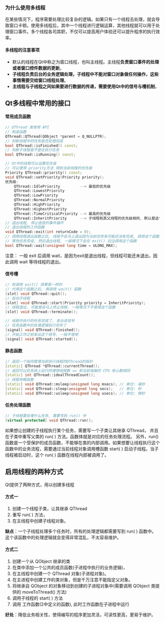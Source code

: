 ### 为什么使用多线程
在某些情况下，程序需要处理比较复杂的逻辑。如果只有一个线程去处理，就会导致窗口卡顿。使用多线程后，其中一个线程进行逻辑运算，其他线程就可以用于处理窗口事件。多个线程各司其职，不仅可以提高用户体验还可以提升程序的执行效率。

#### 多线程的注意事项
- 默认的线程在Qt中称之为窗口线程，也叫主线程。主线程**负责窗口事件的处理或者窗口控件数据的更新**。
- **子线程负责后台的业务逻辑处理，子线程中不能对窗口对象做任何操作，这些事情需要交给窗口线程处理**。
- **主线程与子线程之间如果要进行数据的传递，需要使用Qt中的信号与槽机制**。

## Qt多线程中常用的接口
#### 常用成员函数
```c++
// QThread 类常用 API
// 构造函数
QThread::QThread(QObject *parent = Q_NULLPTR);
// 判断线程中的任务是否处理完成
bool QThread::isFinished() const;
// 判断子线程是不是在执行任务
bool QThread::isRunning() const;

// Qt中的线程可以设置优先级
// 可以使用 priority方法 得到当前线程的优先级
Priority QThread::priority() const;
void QThread::setPriority(Priority priority);
优先级:
    QThread::IdlePriority         --> 最低的优先级
    QThread::LowestPriority
    QThread::LowPriority
    QThread::NormalPriority
    QThread::HighPriority
    QThread::HighestPriority
    QThread::TimeCriticalPriority --> 最高的优先级
    QThread::InheritPriority      --> 子线程和其父线程的优先级相同, 默认是这个
// 退出线程, 停止底层的事件循环
// 退出线程的工作函数
void QThread::exit(int returnCode = 0);
// 调用线程退出函数之后, 线程不会马上退出因为当前任务有可能还没有完成, 调用这个函数是
// 等待任务完成, 然后退出线程, 一般情况下会在 exit() 后边调用这个函数
bool QThread::wait(unsigned long time = ULONG_MAX);
```
注意： 一般 exit 后调用 wait，是因为exit是退出线程，但线程可能还未退出，因此调用 wait 等待线程的退出。

#### 信号槽
```c++
// 和调用 exit() 效果是一样的
// 代用这个函数之后, 再调用 wait() 函数
[slot] void QThread::quit();
// 启动子线程
[slot] void QThread::start(Priority priority = InheritPriority);
// 线程退出, 可能是会马上终止线程, 一般情况下不使用这个函数
[slot] void QThread::terminate();

// 线程中执行的任务完成了, 发出该信号
// 任务函数中的处理逻辑执行完毕了
[signal] void QThread::finished();
// 开始工作之前发出这个信号, 一般不使用
[signal] void QThread::started();
```

#### 静态函数
```c++
// 返回一个指向管理当前执行线程的QThread的指针
[static] QThread *QThread::currentThread();
// 返回可以在系统上运行的理想线程数 == 和当前电脑的 CPU 核心数相同
[static] int QThread::idealThreadCount();
// 线程休眠函数
[static] void QThread::msleep(unsigned long msecs);	// 单位: 毫秒
[static] void QThread::sleep(unsigned long secs);	// 单位: 秒
[static] void QThread::usleep(unsigned long usecs);	// 单位: 微秒
```

#### 任务处理函数
```c++
// 子线程要处理什么任务, 需要写到 run() 中
[virtual protected] void QThread::run();
```
如果想让创建的子线程执行某个任务，需要写一个子类让其继承 QThread， 并且在子类中重写父类的 run( ) 方法。函数体就是对应的任务处理流程。
另外，run() 函数是一个受保护的成员函数，不能够在类的内部调用。如果想要让线程执行这个函数中的业务流程，需要通过当前线程对象调用槽函数 start( ) 启动子线程。当子线程被启动时，这个 run( ) 函数在线程内部被调用了。

## 启用线程的两种方式
Qt提供了两种方式，用以创建多线程
#### 方式一
1. 创建一个线程子类，让其继承 QThread
2. 重写 run( ) 方法，
3. 在主线程中创建子线程对象。

**缺点**：一个子线程处理多个任务时，所有的处理逻辑都需要写到 run( ) 函数中。这个该函数中的处理逻辑就会变得非常混乱，不太容易维护。

#### 方式二
1. 创建一个从 QObject 继承的类
2. 在类中添加一个公共的成员函数(子进程中执行的业务逻辑)，
3. 在主线程中创建一个 QThread 对象(子进程对象)。
4. 在主进程中创建工作的类对象，但是千万注意不能指定父对象。
5. 将继承自 QObject 的对象移动到创建的子进程对象中(需要调用 QObject 类提供的 moveToThread() 方法)
6. 调用子线程的 start( ) 方法
7. 调用 工作函数(2中定义的函数), 此时工作函数在子进程中运行

**好处**：降低业务相关性，使得编写的程序更加灵活，可读性更高，更易于维护。


